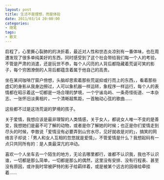 ```yaml
---
layout: post
title: 生活不是理想，而是体验
date: 2011/03/14 20:00:00
categories:
- 随笔
tags:
- 散文
---
```


启程了，心里撕心裂肺的的决折着，最近对人性和世态炎凉别有一番体味，也在周遭发现了很多单纯美好的东西，同时感受到了这个社会带给我们每一个人的考验，不管是严肃的消遣，还是玩世不恭，每个人闪亮的人背后都隐藏着荒诞可笑的影子，每个穷困潦倒的人背后都蕴含着属于他自己的高贵。

坐在某间咖啡厅窗户傍想，头脑却思索着那些荒诞抑或行而上的东西，，看着那些虚幻的身影从我身边擦过，人可以象机器一样运转，象程序一样运行，每个人的表情都在昭示着这一切都是一场合理的梦境，一个宁谧岛屿、一条奇怪街道、一本杂志、一张怀旧淡黄相片，一个清晰超焦距，一首触动心弦的歌曲……

这些都不过是这场荒诞的梦境的孩子。

关于爱情，我想应该是最非理智的人类情感，关于女人，都说女人唯一不变的是善变，我想她们是最不可了解的动物，或者是你了解她的时候；也正是你们爱情走到尽头的时候，李敖说「爱情没有必要弄到山穷水尽，见好就收是对的」，搞笑的网络言子却说：「男人和女人互相的忽悠就是爱情」，不管爱情是什么？我想起码有一点只共同所有的：是人类最深亢的冲动。

喜欢一个人坐车去一个陌生的地方，无论去哪里都行，谁都不认识我，我也不认识谁，一切都是那么简单，一切都是那么的偶然，这里没有安排、没有行程表、甚至没有原因，或许我时常被萨特的影子给羁绊着，或是被某个远古的因缘给牵挂着……

